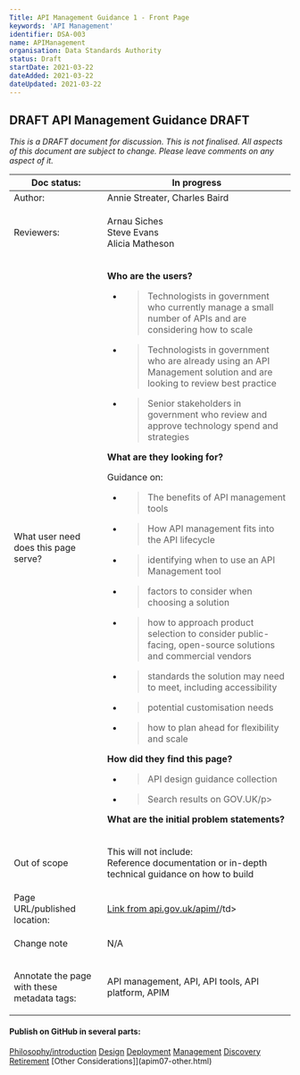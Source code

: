 ```yaml
---
Title: API Management Guidance 1 - Front Page
keywords: 'API Management'
identifier: DSA-003
name: APIManagement
organisation: Data Standards Authority
status: Draft
startDate: 2021-03-22
dateAdded: 2021-03-22
dateUpdated: 2021-03-22
---
```


## DRAFT API Management Guidance DRAFT


_This is a DRAFT document for discussion. This is not finalised. All aspects of this document are subject to change. Please leave comments on any aspect of it._


<table>
<thead>
<tr class="header">
<th>Doc status:</th>
<th>In progress</th>
</tr>
</thead>
<tbody>
<tr class="odd">
<td>Author:</td>
<td>Annie Streater, Charles Baird</td>
</tr>
<tr class="even">
<td>Reviewers:</td>
<td><p>Arnau Siches<br>
Steve Evans<br>
Alicia Matheson</p></td>
</tr>
<tr class="odd">
<td>What user need does this page serve?</td>
<td><p><strong>Who are the users?</strong></p>
<ul>
<li><blockquote><p>Technologists in government who currently manage a small number of APIs and are considering how to scale</p></blockquote></li>
<li><blockquote><p>Technologists in government who are already using an API Management solution and are looking to review best practice</p></blockquote></li>
<li><blockquote><p>Senior stakeholders in government who review and approve technology spend and strategies</p></blockquote></li>
</ul>
<p><strong>What are they looking for?</strong></p>
<p>Guidance on:</p>
<ul>
<li><blockquote><p>The benefits of API management tools</p></blockquote></li>
<li><blockquote><p>How API management fits into the API lifecycle</p></blockquote></li>
<li><blockquote>identifying when to use an API Management tool</p></blockquote></li>
<li><blockquote>factors to consider when choosing a solution</p></blockquote></li>
<li><blockquote>how to approach product selection to consider public-facing, open-source solutions and commercial vendors</p></blockquote></li>
<li><blockquote>standards the solution may need to meet, including accessibility</p></blockquote></li>
<li><blockquote>potential customisation needs</p></blockquote></li>
<li><blockquote>how to plan ahead for flexibility and scale</p></blockquote></li>
</ul>

<p><strong>How did they find this page?</strong></p>
<uL>
<li><blockquote><p>API design guidance collection</p></blockquote></li>
<li><blockquote>Search results on GOV.UK/p></blockquote></li>
</ul>


<p><strong>What are the initial problem statements?</strong></p></td>
</tr>
<tr class="even">
<td>Out of scope</td>
<td>
<p>This will not include:<br>
Reference documentation or in-depth technical guidance on how to build</p></td>
</tr>
<tr class="odd">
<td>Page URL/published location:</td>
<td><a href="https://www.api.gov.uk/apim/">Link from api.gov.uk/apim/</a>/td>
</tr>
<tr class="even">
<td><p>Change note</p></td>
<td><p>N/A</p></td>
</tr>
<tr class="odd">
<td><p>Annotate the page with these metadata tags:</p></td>
<td><p>API management, API, API tools, API platform, APIM</p></td>
</tr>
</tbody>
</table>


#### Publish on GitHub in several parts:
[Philosophy/introduction](apim01-intro.html)
[Design](apim02-design.html)
[Deployment](apim03-deploy.html)
[Management](apim04-mgmt.html)
[Discovery](apim05-disco.html)
[Retirement](apim06-retire.html)
[Other Considerations]](apim07-other.html)



